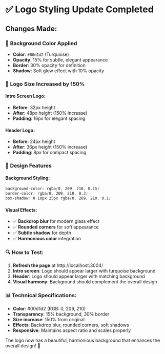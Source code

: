 # ✅ Logo Styling Update Completed

## Changes Made:

### 🎨 **Background Color Applied**
- **Color**: `#00d1d2` (Turquoise)
- **Opacity**: 15% for subtle, elegant appearance
- **Border**: 30% opacity for definition
- **Shadow**: Soft glow effect with 10% opacity

### 📏 **Logo Size Increased by 150%**

#### **Intro Screen Logo:**
- **Before**: 32px height
- **After**: 48px height (150% increase)
- **Padding**: 16px for elegant spacing

#### **Header Logo:**
- **Before**: 24px height  
- **After**: 36px height (150% increase)
- **Padding**: 8px for compact spacing

### 🎯 **Design Features**

#### **Background Styling:**
```css
background-color: rgba(0, 209, 210, 0.15)
border-color: rgba(0, 209, 210, 0.3)
box-shadow: 0 10px 25px rgba(0, 209, 210, 0.1)
```

#### **Visual Effects:**
- ✅ **Backdrop blur** for modern glass effect
- ✅ **Rounded corners** for soft appearance
- ✅ **Subtle shadow** for depth
- ✅ **Harmonious color** integration

### 🔍 **How to Test:**

1. **Refresh the page** at http://localhost:3004/
2. **Intro screen**: Logo should appear larger with turquoise background
3. **Header**: Logo should appear larger with matching background
4. **Visual harmony**: Background should complement the overall design

### 📊 **Technical Specifications:**

- **Color**: #00d1d2 (RGB: 0, 209, 210)
- **Transparency**: 15% background, 30% border
- **Size increase**: 150% from original
- **Effects**: Backdrop blur, rounded corners, soft shadows
- **Responsive**: Maintains aspect ratio and scales properly

The logo now has a beautiful, harmonious background that enhances the overall design! 🎉
